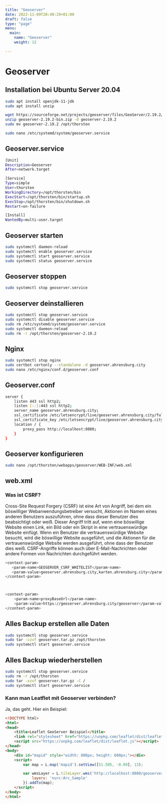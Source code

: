```yaml
---
title: "Geoserver"
date: 2023-11-09T20:49:29+01:00
draft: false
type: "page"
menu: 
  main:
    name: "Geoserver"
    weight: 12
    
---
```

# Geoserver
## Installation bei Ubuntu Server 20.04
```bash
sudo apt install openjdk-11-jdk
sudo apt install unzip

wget https://sourceforge.net/projects/geoserver/files/GeoServer/2.19.2/geoserver-2.19.2-bin.zip
unzip geoserver-2.19.2-bin.zip -d geoserver-2.19.2
sudo mv geoserver-2.19.2 /opt/thorsten 

sudo nano /etc/systemd/system/geoserver.service
```
## Geoserver.service
```bash
[Unit]
Description=Geoserver
After=network.target

[Service]
Type=simple
User=thorsten
WorkingDirectory=/opt/thorsten/bin
ExecStart=/opt/thorsten/bin/startup.sh
ExecStop=/opt/thorsten/bin/shutdown.sh
Restart=on-failure

[Install]
WantedBy=multi-user.target
```
## Geoserver starten
```bash
sudo systemctl daemon-reload
sudo systemctl enable geoserver.service
sudo systemctl start geoserver.service
sudo systemctl status geoserver.service
```
## Geoserver stoppen
```bash
sudo systemctl stop geoserver.service
```
## Geoserver deinstallieren
```bash
sudo systemctl stop geoserver.service
sudo systemctl disable geoserver.service
sudo rm /etc/systemd/system/geoserver.service
sudo systemctl daemon-reload
sudo rm -r /opt/thorsten/geoserver-2.19.2
```
## Nginx
```bash
sudo systemctl stop nginx
sudo certbot certonly --standalone -d geoserver.ahrensburg.city
sudo nano /etc/nginx/conf.d/geoserver.conf
```
## Geoserver.conf
```bash
server {
    listen 443 ssl http2;
    listen [::]:443 ssl http2;
    server_name geoserver.ahrensburg.city;
    ssl_certificate /etc/letsencrypt/live/geoserver.ahrensburg.city/fullchain.pem;
    ssl_certificate_key /etc/letsencrypt/live/geoserver.ahrensburg.city/privkey.pem;
    location / {
        proxy_pass http://localhost:8080;
    }
}
```

## Geoserver konfigurieren
```bash
sudo nano /opt/thorsten/webapps/geoserver/WEB-INF/web.xml
```
## web.xml
### Was ist CSRF?
Cross-Site Request Forgery (CSRF) ist eine Art von Angriff, bei dem ein böswilliger Webanwendungsbetreiber versucht, Aktionen im Namen eines anderen Benutzers auszuführen, ohne dass dieser Benutzer dies beabsichtigt oder weiß. Dieser Angriff tritt auf, wenn eine böswillige Website einen Link, ein Bild oder ein Skript in eine vertrauenswürdige Website einfügt. Wenn ein Benutzer die vertrauenswürdige Website besucht, wird die böswillige Website ausgeführt, und die Aktionen für die vertrauenswürdige Website werden ausgeführt, ohne dass der Benutzer dies weiß. CSRF-Angriffe können auch über E-Mail-Nachrichten oder andere Formen von Nachrichten durchgeführt werden.

```bash
<context-param>
   <param-name>GEOSERVER_CSRF_WHITELIST</param-name>
   <param-value>geoserver.ahrensburg.city,karten.ahrensburg.city</param-value>
</context-param>



<context-param>
    <param-name>proxyBaseUrl</param-name>
    <param-value>https://geoserver.ahrensburg.city/geoserver</param-value>
</context-param>
```

## Alles Backup erstellen alle Daten
```bash
sudo systemctl stop geoserver.service
sudo tar -czvf geoserver.tar.gz /opt/thorsten
sudo systemctl start geoserver.service
```
## Alles Backup wiederherstellen
```bash
sudo systemctl stop geoserver.service
sudo rm -r /opt/thorsten
sudo tar -xzvf geoserver.tar.gz -C /
sudo systemctl start geoserver.service
```
### Kann man Leatflet mit Geoserver verbinden?
Ja, das geht. Hier ein Beispiel:
```html
<!DOCTYPE html>
<html>
<head>
    <title>Leaflet GeoServer Beispiel</title>
    <link rel="stylesheet" href="https://unpkg.com/leaflet/dist/leaflet.css" />
    <script src="https://unpkg.com/leaflet/dist/leaflet.js"></script>
</head>
<body>
    <div id="mapid" style="width: 800px; height: 600px;"></div>
    <script>
        var map = L.map('mapid').setView([51.505, -0.09], 13);

        var wmsLayer = L.tileLayer.wms('http://localhost:8080/geoserver/wms', {
            layers: 'nurc:Arc_Sample'
        }).addTo(map);
    </script>
</body>
</html>
    
```










